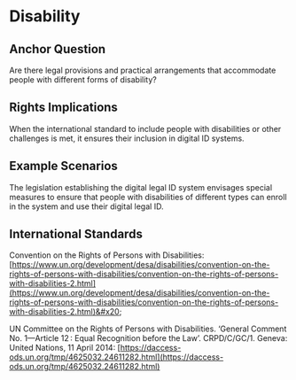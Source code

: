 # Disability

## Anchor Question

Are there legal provisions and practical arrangements that accommodate people with different forms of disability?

## Rights Implications

When the international standard to include people with disabilities or other challenges is met, it ensures their inclusion in digital ID systems.

## Example Scenarios

The legislation establishing the digital legal ID system envisages special measures to ensure that people with disabilities of different types can enroll in the system and use their digital legal ID.

## International Standards

Convention on the Rights of Persons with Disabilities: [https://www.un.org/development/desa/disabilities/convention-on-the-rights-of-persons-with-disabilities/convention-on-the-rights-of-persons-with-disabilities-2.html](https://www.un.org/development/desa/disabilities/convention-on-the-rights-of-persons-with-disabilities/convention-on-the-rights-of-persons-with-disabilities-2.html)&#x20;

UN Committee on the Rights of Persons with Disabilities. ‘General Comment No. 1—Article 12 : Equal Recognition before the Law’. CRPD/C/GC/1. Geneva: United Nations, 11 April 2014: [https://daccess-ods.un.org/tmp/4625032.24611282.html](https://daccess-ods.un.org/tmp/4625032.24611282.html)
